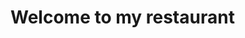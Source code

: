 <DOCTYPE html>
<html>
  <head>
    <meta charset="utf-8">
    <title>Restaurant</title>
  </head>
  <body>
    <h1>Welcome to my restaurant<h1/>
  </body>
</html>
